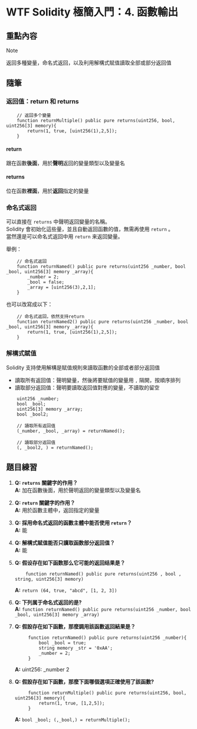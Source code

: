 # WTF Solidity 極簡入門：4. 函數輸出

## 重點內容

> [!NOTE]
> 返回多種變量，命名式返回，以及利用解構式賦值讀取全部或部分返回值

## 隨筆

### 返回值：return 和 returns

```solidity
    // 返回多个變量
    function returnMultiple() public pure returns(uint256, bool, uint256[3] memory){
        return(1, true, [uint256(1),2,5]);
    }
```

#### return

跟在函數**後面**，用於**聲明**返回的變量類型以及變量名

#### returns

位在函數**裡面**，用於**返回**指定的變量

### 命名式返回

可以直接在 `returns` 中聲明返回變量的名稱。  
Solidity 會初始化這些量，並且自動返回函數的值，無需再使用 `return` 。  
當然還是可以命名式返回中用 `return` 来返回變量。

舉例：

```solidity
    // 命名式返回
    function returnNamed() public pure returns(uint256 _number, bool _bool, uint256[3] memory _array){
        _number = 2;
        _bool = false;
        _array = [uint256(3),2,1];
    }
```

也可以改寫成以下：

```solidity
    // 命名式返回，依然支持return
    function returnNamed2() public pure returns(uint256 _number, bool _bool, uint256[3] memory _array){
        return(1, true, [uint256(1),2,5]);
    }
```

### 解構式賦值

Solidity 支持使用解構是賦值規則來讀取函數的全部或者部分返回值

- 讀取所有返回值：聲明變量，然後將要賦值的變量用 `,` 隔開，按順序排列
- 讀取部分返回值：聲明要讀取返回值對應的變量，不讀取的留空

```solidity
    uint256 _number;
    bool _bool;
    uint256[3] memory _array;
    bool _bool2;

    // 讀取所有返回值
    (_number, _bool, _array) = returnNamed();

    // 讀取部分返回值
    (, _bool2, ) = returnNamed();
```

## 題目練習

1. **Q: `returns` 關鍵字的作用？**  
   **A:** 加在函數後面，用於聲明返回的變量類型以及變量名

2. **Q: `return` 關鍵字的作用？**  
   **A:** 用於函數主體中，返回指定的變量

3. **Q: 採用命名式返回的函數主體中能否使用 `return`？**  
   **A:** 能

4. **Q: 解構式賦值能否只讀取函数部分返回值？**  
   **A:** 能

5. **Q: 假设存在如下函数那么它可能的返回结果是？**  

    ```solidity
        function returnNamed() public pure returns(uint256 , bool , string, uint256[3] memory)
    ```

   **A:** `return (64, true, "abcd", [1, 2, 3])`

6. **Q: 下列属于命名式返回的是?**  
   **A:** `function returnNamed() public pure returns(uint256 _number, bool _bool, uint256[3] memory _array)`

7. **Q: 假設存在如下函數，那麼調用該函數返回結果是？**  

   ```solidity
        function returnNamed() public pure returns(uint256 _number){
            bool _bool = true;
            string memory _str = '0xAA';       
            _number = 2;
        }
   ```

   **A:** uint256: _number 2

8. **Q: 假設存在如下函數，那麼下面哪個選項正確使用了該函數?**  

   ```solidity
        function returnMultiple() public pure returns(uint256, bool, uint256[3] memory){
            return(1, true, [1,2,5]);
        }
   ```

   **A:** `bool _bool; (,_bool,) = returnMultiple();`
<!--
 _____         _         ____                 _     _     _     _
|  ___|__  ___| |___    / ___| ___   ___   __| |   | |   | |   | |
| |_ / _ \/ _ \ / __|  | |  _ / _ \ / _ \ / _` |   | |   | |   | |
|  _|  __/  __/ \__ \  | |_| | (_) | (_) | (_| |   |_|   |_|   |_|
|_|  \___|\___|_|___/   \____|\___/ \___/ \__,_|   (_)   (_)   (_)

MMMMMMMMMMMMMMMMMMMMMMMMMMMMMMMMMMMMMMMMMMMMMMMMMMMMMMMMMMMMMMMMMMMMMMMMMMMMMMMMMMMMMMMMMMMMMMMMMMMMMMMMMMMMMMMMMMMMMMMMMMMMMMMMMMMMMMMMMMMMMMMMMMMMMMMMMMMMMMMMMMMMMMMMMMMMM
MMMMMMMMMMMMMMMMMMMMMMMMMMMMMMMMMMMMMMMMMMMMMMMMMMMMMMMMMMMMMMMMMMMMMMMMMMMMMMMMMMMMMMMMMMMMMMMMMMMMMMMMMMMMMMMMMMMMMMMMMMMMMMMMMMMMMMMMMMMMMMMMMMMMMMMMMMMMMMMMMMMMMMMMMMMMM
MMMMMMMMMMMMMMMMMMMMMMMMMMMMMMMMMMMMMMMMMMMMMMMMMMMMMMMMMMMMMMMMMMMMMMMMMMMMMMMMMMMMMMMMMMMMMMMMMMMMMMMMMMMMMMMMMMMMMMMMMMMMMMMMMMMMMMMMMMMMMMMMMMMMMMMMMMMMMMMMMMMMMMMMMMMMM
MMMMMMMMMMMMMMMMMMMMMMMMMMMMMMMMMMMMMMMMMMMMMMMMMMMMMMMMMMMMMMMMMMMMMMMMMMMMMMMMMMMMMMMMMMMMMMMMMMMMMMMMMMMMMMMMMMMMMMMMMMMMMMMMMMMMMMMMMMMMMMMMMMMMMMMMMMMMMMMMMMMMMMMMMMMMM
MMMMMMMMMMMMMMMMMMMMMMMMMMMMMMMMMMMMMMMMMMMMMMMMMMMMMMMMMMMMMMMMMMMMMMMMMMMMMMMMMMMMMMMMMMMMMMMMMMMMMMMMMMMMMMMMMMMMMMMMMMMMMMMMMMMMMMMMMMMMMMMMMMMMMMMMMMMMMMMMMMMMMMMMMMMMM
MMMMMMMMMMMMMMMMMMMMMMMMMMMMMMMMMMMMMMMMMMMMMMMMMMMMMMMMMMMMMMMMMMMMMMMMMMMMMMMMMMMMMMMMMMMMMMMMMMMMMMMMMMMMMMMMMMMMMMMMMMMMMMMMMMMMMMMMMMMMMMMMMMMMMMMMMMMMMMMMMMMMMMMMMMMMM
MMMMMMMMMMMMMMMMMMMMMMMMMMMMMMMMMMMMMMMMMMMMMMMMMMMMMMMMMMMMMMMMMMMMMMMMMMMMMMMMMMMMMMMMMMMMMMMMMMMMMMMMMMMMMMMMMMMMMMMMMMMMMMMMMMMMMMMMMMMMMMMMMMMMMMMMMMMMMMMMMMMMMMMMMMMMM
MMMMMMMMMMMMMMMMMMMMMMMMMMMMMMMMMMMMMMMMMMMMMMMMMMMMMMMMMMMMMMMMMMMMMMMMMMMMMMMMMMMMMMMMMMMMMMMMMMMMMMMMMMMMMMMMMMMMMMMMMMMMMMMMMMMMMMMMMMMMMMMMMMMMMMMMMMMMMMMMMMMMMMMMMMMMM
MMMMMMMMMMMMMMMMMMMMMMMMMMMMMMMMMMMMMMMMMMMMMMMMMMMMMMMMMMMMMMMMMMMMMMMMMMMMMMMMMMMMMMMMMMMMMMMMMMMMMMMMMMMMMMMMMMMMMMMMMMMMMMMMMMMMMMMMMMMMMMMMMMMMMMMMMMMMMMMMMMMMMMMMMMMMM
MMMMMMMMMMMMMMMMMMMMMMMMMMMMMMMMMMMMMMMMMMMMMMMMMMMMMMMMMMMMMMMMMMMMMMMMMMMMMMMMMMMMMMMMMMMMMMMMMMMMMMMMMMMMMMMMMMMMMMMMMMMMMMMMMMMMMMMMMMMMMMMMMMMMMMMMMMMMMMMMMMMMMMMMMMMMM
MMMMMMMMMMMMMMMMMMMMMMMMMMMMMMMMMMMMMMMMMMMMMMMMMMMMMMMMMMMMMMMMMMMMMMMMMMMMMMMMMMMMMMMMMMMMMMMMMMMMMMMMMMMMMMMMMMMMMMMMMMMMMMMMMMMMMMMMMMMMMMMMMMMMMMMMMMMMMMMMMMMMMMMMMMMMM
MMMMMMMMMMMMMMMMMMMMMMMMMMMMMMMMMMMMMMMMMMMMMMMMMMMMMMMMMMMMMMMMMMMMMMMMMMMMWMMMMMMMMMMMMMMMMMMMMMMMMMMMMMMMMMMMMMMMMMMMMMMMMMMMMMMMMMMMMMMMMMMMMMMMMMMMMMMMMMMMMMMMMMMMMMMMM
MMMMMMMMMMMMMMMMMMMMMMMMMMMMMMMMMMMMMMMMMMMMMMMMMMMMMMMMMMMMMMMMMMMMMMN0kxdddddddddxO0NMMMMMMMMMMMMMMMMWNNNNWWMMMMMMMMMMMMMMMMMMMMMMMMMMMMMMMMMMMMMMMMMMMMMMMMMMMMMMMMMMMMMMM
MMMMMMMMMMMMMMMMMMMMMMMMMMMMMMMMMMMMMMMMMMMMMMMMMMMMMMMMMMMMMMMMMMNOxoc::cllllllllll::ldkXMMMMMMW0kxdoolllcclodxONMMMMMMMMMMMMMMMMMMMMMMMMMMMMMMMMMMMMMMMMMMMMMMMMMMMMMMMMMMM
MMMMMMMMMMMMMMMMMMMMMMMMMMMMMMMMMMMMMMMMMMMMMMMMMMMMMMMMMMMMMMMNOdc:llllllllllllllllllll:cdKXOxol::lllllllllllll:cdKWMMMMMMMMMMMMMMMMMMMMMMMMMMMMMMMMMMMMMMMMMMMMMMMMMMMMMMMM
MMMMMMMMMMMMMMMMMMMMMMMMMMMMMMMMMMMMMMMMMMMMMMMMMMMMMMMMMMMMWKxl:lllllllllllllllllllllllllc:;;clllllllllllllllllllcckWMMMMMMMMMMMMMMMMMMMMMMMMMMMMMMMMMMMMMMMMMMMMMMMMMMMMMMM
MMMMMMMMMMMMMMMMMMMMMMMMMMMMMMMMMMMMMMMMMMMMMMMMMMMMMMMMMMMXo:llllllllllllllc:::::::clllllllc,:lllllllllllllllllllll:xWMMMMMMMMMMMMMMMMMMMMMMMMMMMMMMMMMMMMMMMMMMMMMMMMMMMMMM
MMMMMMMMMMMMMMMMMMMMMMMMMMMMMMMMMMMMMMMMMMMMMMMMMMMMMMMMMW0ccllllllllllc::::::::::::::::::clll;lllllllllllllllllllllc;OMMMMMMMMMMMMMMMMMMMMMMMMMMMMMMMMMMMMMMMMMMMMMMMMMMMMMM
MMMMMMMMMMMMMMMMMMMMMMMMMMMMMMMMMMMMMMMMMMMMMMMMMMMMMMMMMk;cllllllllc:::clllllllllllllllc::::c;':::::::::::::::::::::,lNWMMMMMMMMMMMMMMMMMMMMMMMMMMMMMMMMMMMMMMMMMMMMMMMMMMMM
MMMMMMMMMMMMMMMMMMMMMMMMMMMMMMMMMMMMMMMMMMMMMMMMMMMMMMMM0:lllllllllc:lolllllllllllllllllllllc;,';cllllllllllllllllllc::codkKWMMMMMMMMMMMMMMMMMMMMMMMMMMMMMMMMMMMMMMMMMMMMMMMM
MMMMMMMMMMMMMMMMMMMMMMMMMMMMMMMMMMMMMMMMMMMMMMMMMMMMMMMNlcllllllllllllolllllllllllc::::::::::::,':llllllllllllllllccccclllc:ldONMMMMMMMMMMMMMMMMMMMMMMMMMMMMMMMMMMMMMMMMMMMMM
MMMMMMMMMMMMMMMMMMMMMMMMMMMMMMMMMMMMMMMMMMMMMMMMMMMMMMNl:lllllllllllllllllolll:;::::::::::::cccc:;:::clllc:::::::::::::::::::;'cXWWMMMMMMMMMMMMMMMMMMMMMMMMMMMMMMMMMMMMMMMMMM
MMMMMMMMMMMMMMMMMMMMMMMMMMMMMMMMMMMMMMMMMMMMMMMMMMMWXOo;lllllllllllllllllllc;::c:::c;;,,''',;;::::::c,:::,,;::c:::::;;;;;:::::;;llOMMMMMMMMMMMMMMMMMMMMMMMMMMMMMMMMMMMMMMMMMM
MMMMMMMMMMMMMMMMMMMMMMMMMMMMMMMMMMMMMMMMMMMMMMMMWKxlc:,clllllllllllllc:::::::::;;:c,'...,:okkxddoc:;;::::::cc:clol;;,;cdxddoc;,;:;:NMMMMMMMMMMMMMMMMMMMMMMMMMMMMMMMMMMMMMMMMM
MMMMMMMMMMMMMMMMMMMMMMMMMMMMMMMMMMMMMMMMMMMMMMMXd:cll:;lllllllllllllc;,;::::,;oxkl..c;    .cKMMMWNKOxocclccoxOXKl.;;   .:KWWNKOxoc;:xMMMMMMMMMMMMMMMMMMMMMMMMMMMMMMMMMMMMMMMM
MMMMMMMMMMMMMMMMMMMMMMMMMMMMMMMMMMMMMMMMMMMWMWk:cllll,:llllllllll:,:::::ccoxKNWWo   '' :x:  ,NMMMMMMMW0:okXWMMW:  .'.ll. .OMMMMMMWKxoXMMMMMMMMMMMMMMMMMMMMMMMMMMMMMMMMMMMMMMM
MMMMMMMMMMMMMMMMMMMMMMMMMMMMMMMMMMMMMMMMMMMMXo:llllll:clllllllllll::::::,dWWMMMW;   ..      .KMMMMMMMWdxMMMMMMX.  ..      xWMMMMMMWXd0MMMMMMMMMMMMMMMMMMMMMMMMMMMMMMMMMMMMMMM
MMMMMMMMMMMMMMMMMMMMMMMMMMMMMMMMMMMMMMMMMMMWd:lllllllllllllllllllllllllll:ld0WWMd          .dWMMMMMWKd;kWMMMMMWc        .oNWMWNKOkddKWMMMMMMMMMMMMMMMMMMMMMMMMMMMMMMMMMMMMMMM
MMMMMMMMMMMMMMMMMMMMMMMMMMMMMMMMMMMMMMMMMMWx:ollllllllllllllllllllllllllc:cc:loxxo;'....';oKWWX0kxdl:;';lodxkkkkc'.....,okddolc:,,lNMMMMMMMMMMMMMMMMMMMMMMMMMMMMMMMMMMMMMMMMM
MMMMMMMMMMMMMMMMMMMMMMMMMMMMMMMMMMMMMMMMMMO;cllllllllllllllllllllllllllllc:::::c::ccccccloolllc::ll::;:llllcc::::::::;:ccllollcdkONMMMMMMMMMMMMMMMMMMMMMMMMMMMMMMMMMMMMMMMMMM
MMMMMMMMMMMMMMMMMMMMMMMMMMMMMMMMMMMMMMMMMWlclllllllllllllllllllllllllllllllllc:::::::::::::::;::::::clllllllllllllllllllllll:cOWWMMMMMMMMMMMMMMMMMMMMMMMMMMMMMMMMMMMMMMMMMMMM
MMMMMMMMMMMMMMMMMMMMMMMMMMMMMMMMMMMMMMMMWd:llllllllllllllllllllllllllllllllllllllllllllllllllc::clllllllc::lllolllllllllc:ldOWMMMMMMMMMMMMMMMMMMMMMMMMMMMMMMMMMMMMMMMMMMMMMMM
MMMMMMMMMMMMMMMMMMMMMMMMMMMMMMMMMMMMMMMM0;clllllllllllllllllllllllllllllllllllllllllloll::::::cllllllllllc:::;,:::::::::,cKWWMMMMMMMMMMMMMMMMMMMMMMMMMMMMMMMMMMMMMMMMMMMMMMMM
MMMMMMMMMMMMMMMMMMMMMMMMMMMMMMMMMMMMMMMMd;llllllllllllllllllllllllllllllllllllllllllc::::cllllllllllllllllllll::lllllllll:cxNMMMMMMMMMMMMMMMMMMMMMMMMMMMMMMMMMMMMMMMMMMMMMMMM
MMMMMMMMMMMMMMMMMMMMMMMMMMMMMMMMMMMMMMMWlllllllllllllllllllllllllllllllllllllllllllllllllllllllllllllllllllllllllllllllllll:lKWMMMMMMMMMMMMMMMMMMMMMMMMMMMMMMMMMMMMMMMMMMMMMM
MMMMMMMMMMMMMMMMMMMMMMMMMMMMMMMMMMMMMMM0collllllllllllllllllllllllllllllllllllllllllllllllllllllllllllllllllllllllllllllllllc;OMMMMMMMMMMMMMMMMMMMMMMMMMMMMMMMMMMMMMMMMMMMMMM
MMMMMMMMMMMMMMMMMMMMMMMMMMMMMMMMMMMMMMMx:llllllllllllllllllllllllllllllllllllllllllllllllllllllllllllllllllllllllllllllllllllllXMMMMMMMMMMMMMMMMMMMMMMMMMMMMMMMMMMMMMMMMMMMMM
MMMMMMMMMMMMMMMMMMMMMMMMMMMMMMMMMMMMMMMk:lllllllllllllllllllllllllllllc::::::::cclllllllllllllllllllllllllllllllllllllllllllll:oNMMMMMMMMMMMMMMMMMMMMMMMMMMMMMMMMMMMMMMMMMMMM
MMMMMMMMMMMMMMMMMMMMMMMMMMMMMMMMMMMMMMMKcllllllllllllllllllllllllllc;;;;;::::;;;;;:::;::::clllllllllllllllllllllllllllllll:::;;:cOWMMMMMMMMMMMMMMMMMMMMMMMMMMMMMMMMMMMMMMMMMM
MMMMMMMMMMMMMMMMMMMMMMMMMMMMMMMMMMMMMMMNlollllllllllllllllllllllllc,:cccccccccccllccccc:;;;;::;:::::::ccccccccccc::::::::;;:cccc;xWMMMMMMMMMMMMMMMMMMMMMMMMMMMMMMMMMMMMMMMMMM
MMMMMMMMMMMMMMMMMMMMMMMMMMMMMMMMMMMMMMMMo:lllllllllllllllllllllllc,:cccc::::::;;::;;;;;:ccllcclccc:;;;;::::::::::;;;:cccccccc::oOWMMMMMMMMMMMMMMMMMMMMMMMMMMMMMMMMMMMMMMMMMMM
MMMMMMMMMMMMMMMMMMMMMMMMMMMMMMMMMMMMMMMMk,lllllllllllllllllllllllc,:llcccccccccccllcc:;;;;;:::;;;;;;;;;;:::::::::::;;;;;;;::,lKWMMMMMMMMMMMMMMMMMMMMMMMMMMMMMMMMMMMMMMMMMMMMM
MMMMMMMMMMMMMMMMMMMMMMMMMMMMMMMMMMMMMMMMNl:lllllllllllllllllll:cllc:::::::::::;;;::cccclccllllccc:::;;;;;;;;;;:;;;;;;:::cccl;cWMMMMMMMMMMMMMMMMMMMMMMMMMMMMMMMMMMMMMMMMMMMMMM
MMMMMMMMMMMMMMMMMMMMMMMMMMMMMMMMMMMMMMMMMXlcllllllllllllllllllc;:lllllclllllccc:::::::::::;;:cccccccccccccccccccccccccccllc::kWMMMMMMMMMMMMMMMMMMMMMMMMMMMMMMMMMMMMMMMMMMMMMM
MMMMMMMMMMMMMMMMMMMMMMMMMMMMMMMMMMMMMMMMMMKl:llllllllllllllllllc:::::clllllllllllllllllllc::::::::::;;;;::::::;;::::;;cccldxXMMMMMMMMMMMMMMMMMMMMMMMMMMMMMMMMMMMMMMMMMMMMMMMM
MMMMMMMMMMMMMMMMMMMMMMMMMMMMMMMMMMMMMMMMMMWWOoc:lllllllllllllllllllc:cllllllllllllllllllllllllllloolllllllllcccccc::oOXNWMMMMMMMMMMMMMMMMMMMMMMMMMMMMMMMMMMMMMMMMMMMMMMMMMMMM
MMMMMMMMMMMMMMMMMMMMMMMMMMMMMMMMMMMMMMMMMMMMMWXOkxdlcccllllllllllllllllllllllllllllllllllllllllllllllllllllllc:codkKMMMMMMMMMMMMMMMMMMMMMMMMMMMMMMMMMMMMMMMMMMMMMMMMMMMMMMMMM
MMMMMMMMMMMMMMMMMMMMMMMMMMMMMMMMMMMMMMMMMMMMMMMMMMMWX0kxdolcc::cllllllllllllllllllllllllllllllllllllllllc::ldxOXWMMMMMMMMMMMMMMMMMMMMMMMMMMMMMMMMMMMMMMMMMMMMMMMMMMMMMMMMMMMM
MMMMMMMMMMMMMMMMMMMMMMMMMMMMMMMMMMMMMMMMMMMMMMMMMMMMMMMMMMWXKOkkkxdooollccc:::::cccccclllllllccc:::cllddkOKWMMWMMMMMMMMMMMMMMMMMMMMMMMMMMMMMMMMMMMMMMMMMMMMMMMMMMMMMMMMMMMMMM
MMMMMMMMMMMMMMMMMMMMMMMMMMMMMMMMMMMMMMMMMMMMMMMMMMMMMMMMMMMMMMMMMMMMMMWWNXK0OOOOkkkOOkkkkkkkkkkOOOKXWMMMMMMMMMMMMMMMMMMMMMMMMMMMMMMMMMMMMMMMMMMMMMMMMMMMMMMMMMMMMMMMMMMMMMMMM
MMMMMMMMMMMMMMMMMMMMMMMMMMMMMMMMMMMMMMMMMMMMMMMMMMMMMMMMMMMMMMMMMMMMMMMMMMMMMMMMMMMMMMMMMMMMMMMMMMMMMMMMMMMMMMMMMMMMMMMMMMMMMMMMMMMMMMMMMMMMMMMMMMMMMMMMMMMMMMMMMMMMMMMMMMMMM
MMMMMMMMMMMMMMMMMMMMMMMMMMMMMMMMMMMMMMMMMMMMMMMMMMMMMMMMMMMMMMMMMMMMMMMMMMMMMMMMMMMMMMMMMMMMMMMMMMMMMMMMMMMMMMMMMMMMMMMMMMMMMMMMMMMMMMMMMMMMMMMMMMMMMMMMMMMMMMMMMMMMMMMMMMMMM
MMMMMMMMMMMMMMMMMMMMMMMMMMMMMMMMMMMMMMMMMMMMMMMMMMMMMMMMMMMMMMMMMMMMMMMMMMMMMMMMMMMMMMMMMMMMMMMMMMMMMMMMMMMMMMMMMMMMMMMMMMMMMMMMMMMMMMMMMMMMMMMMMMMMMMMMMMMMMMMMMMMMMMMMMMMMM
MMMMMMMMMMMMMMMMMMMMMMMMMMMMMMMMMMMMMMMMMMMMMMMMMMMMMMMMMMMMMMMMMMMMMMMMMMMMMMMMMMMMMMMMMMMMMMMMMMMMMMMMMMMMMMMMMMMMMMMMMMMMMMMMMMMMMMMMMMMMMMMMMMMMMMMMMMMMMMMMMMMMMMMMMMMMM
MMMMMMMMMMMMMMMMMMMMMMMMMMMMMMMMMMMMMMMMMMMMMMMMMMMMMMMMMMMMMMMMMMMMMMMMMMMMMMMMMMMMMMMMMMMMMMMMMMMMMMMMMMMMMMMMMMMMMMMMMMMMMMMMMMMMMMMMMMMMMMMMMMMMMMMMMMMMMMMMMMMMMMMMMMMMM
MMMMMMMMMMMMMMMMMMMMMMMMMMMMMMMMMMMMMMMMMMMMMMMMMMMMMMMMMMMMMMMMMMMMMMMMMMMMMMMMMMMMMMMMMMMMMMMMMMMMMMMMMMMMMMMMMMMMMMMMMMMMMMMMMMMMMMMMMMMMMMMMMMMMMMMMMMMMMMMMMMMMMMMMMMMMM
MMMMMMMMMMMMMMMMMMMMMMMMMMMMMMMMMMMMMMMMMMMMMMMMMMMMMMMMMMMMMMMMMMMMMMMMMMMMMMMMMMMMMMMMMMMMMMMMMMMMMMMMMMMMMMMMMMMMMMMMMMMMMMMMMMMMMMMMMMMMMMMMMMMMMMMMMMMMMMMMMMMMMMMMMMMMM
MMMMMMMMMMMMMMMMMMMMMMMMMMMMMMMMMMMMMMMMMMMMMMMMMMMMMMMMMMMMMMMMMMMMMMMMMMMMMMMMMMMMMMMMMMMMMMMMMMMMMMMMMMMMMMMMMMMMMMMMMMMMMMMMMMMMMMMMMMMMMMMMMMMMMMMMMMMMMMMMMMMMMMMMMMMMM
MMMMMMMMMMMMMMMMMMMMMMMMMMMMMMMMMMMMMMMMMMMMMMMMMMMMMMMMMMMMMMMMMMMMMMMMMMMMMMMMMMMMMMMMMMMMMMMMMMMMMMMMMMMMMMMMMMMMMMMMMMMMMMMMMMMMMMMMMMMMMMMMMMMMMMMMMMMMMMMMMMMMMMMMMMMMM
MMMMMMMMMMMMMMMMMMMMMMMMMMMMMMMMMMMMMMMMMMMMMMMMMMMMMMMMMMMMMMMMMMMMMMMMMMMMMMMMMMMMMMMMMMMMMMMMMMMMMMMMMMMMMMMMMMMMMMMMMMMMMMMMMMMMMMMMMMMMMMMMMMMMMMMMMMMMMMMMMMMMMMMMMMMMM
MMMMMMMMMMMMMMMMMMMMMMMMMMMMMMMMMMMMMMMMMMMMMMMMMMMMMMMMMMMMMMMMMMMMMMMMMMMMMMMMMMMMMMMMMMMMMMMMMMMMMMMMMMMMMMMMMMMMMMMMMMMMMMMMMMMMMMMMMMMMMMMMMMMMMMMMMMMMMMMMMMMMMMMMMMMMM
MMMMMMMMMMMMMMMMMMMMMMMMMMMMMMMMMMMMMMMMMMMMMMMMMMMMMMMMMMMMMMMMMMMMMMMMMMMMMMMMMMMMMMMMMMMMMMMMMMMMMMMMMMMMMMMMMMMMMMMMMMMMMMMMMMMMMMMMMMMMMMMMMMMMMMMMMMMMMMMMMMMMMMMMMMMMM

-->
